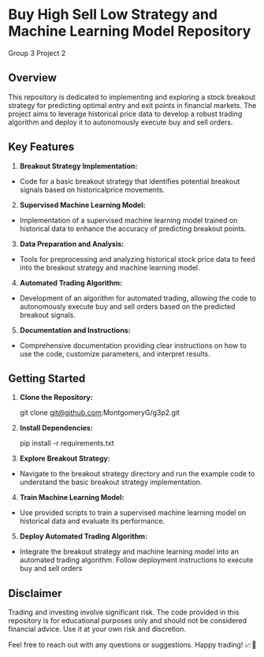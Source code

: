 # Buy High Sell Low Strategy and Machine Learning Model Repository
Group 3 Project 2
## Overview
This repository is dedicated to implementing and exploring a stock breakout strategy for predicting optimal entry and exit points in financial markets. The project aims to leverage historical price data to develop a robust trading algorithm and deploy it to autonomously execute buy and sell orders.

## Key Features

1. **Breakout Strategy Implementation:**
- Code for a basic breakout strategy that identifies potential breakout signals based on historicalprice movements.

2. **Supervised Machine Learning Model:**
- Implementation of a supervised machine learning model trained on historical data to enhance the accuracy of predicting breakout points.
3. **Data Preparation and Analysis:**
- Tools for preprocessing and analyzing historical stock price data to feed into the breakout strategy and machine learning model.

4. **Automated Trading Algorithm:**
- Development of an algorithm for automated trading, allowing the code to autonomously execute buy and sell orders based on the predicted breakout signals.

5. **Documentation and Instructions:**
- Comprehensive documentation providing clear instructions on how to use the code, customize parameters, and interpret results.

## Getting Started
1. **Clone the Repository:**

   git clone git@github.com:MontgomeryG/g3p2.git

2. **Install Dependencies:**

   pip install -r requirements.txt

3. **Explore Breakout Strategy:**
- Navigate to the breakout strategy directory and run the example code to understand the basic breakout strategy implementation.

4. **Train Machine Learning Model:**
- Use provided scripts to train a supervised machine learning model on historical data and evaluate its performance.

5. **Deploy Automated Trading Algorithm:**
- Integrate the breakout strategy and machine learning model into an automated trading algorithm. Follow deployment instructions to execute buy and sell orders


## Disclaimer

Trading and investing involve significant risk. The code provided in this repository is for educational purposes only and should not be considered financial advice. Use it at your own risk and discretion.

Feel free to reach out with any questions or suggestions. Happy trading! 📈🤖
